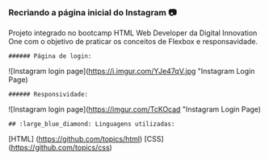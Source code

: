 ### Recriando a página inicial do Instagram :camera:

Projeto integrado no bootcamp HTML Web Developer da Digital Innovation One com o objetivo de praticar os conceitos de Flexbox e responsavidade.

	###### Página de login:
![Instagram login page](https://i.imgur.com/YJe47qV.jpg "Instagram Login Page)

	###### Responsividade:
![Instagram login page](https://imgur.com/TcKOcad "Instagram Login Page)


	## :large_blue_diamond: Linguagens utilizadas:
[HTML] (https://github.com/topics/html)
[CSS] (https://github.com/topics/css)
